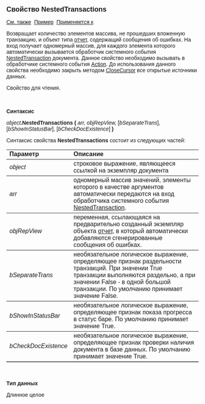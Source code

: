 <html>
<head>
<title>Документ\NestedTransactions</title>
</head>

<body>

<p><font size="4" face="Arial"><strong>Свойство NestedTransactions</strong></font></p>

<p><font face="Arial"><a href="../../ScriptProcs/NestedTransaction.html">
См. также</a>&nbsp; <u>Пример</u>&nbsp; <a href="../Asdoc.html">Применяется к</a></font></p>

<p class="label"><font face="Arial">Возвращает количество элементов 
массива, не прошедших вложенную транзакцию, и объект типа <a href="../AsRepViewer.html">
отчет</a>, содержащий сообщения об ошибках. На вход получает одномерный массив, 
для каждого элемента которого автоматически вызывается обработчик системного 
события <a href="../../ScriptProcs/NestedTransaction.html">NestedTransaction</a>
документа. Данное свойство необходимо вызывать в обработчике системного события <a
href="../../ScriptProcs/Action.html">Action</a>. До использования данного 
свойства необходимо закрыть методом <a
href="../ASDATA/CloseCursor.html">CloseCursor</a> все открытые источники данных.</font></p>

<p class="label"><font face="Arial">Свойство для чтения. </font></p>

<p class="label">&nbsp;</p>

<p class="label"><font face="Arial"><b>Синтаксис</b></font></p>

<p><font face="Arial"><em>object</em><strong>.NestedTransactions (</strong><em>
arr, objRepView, </em>[<em>bSeparateTrans</em>], </em>[<em>bShowInStatusBar</em>], </em>[<em>bCheckDocExistence</em>]<strong> )</strong></font></p>

<p><font face="Arial">Синтаксис свойства <strong>NestedTransactions</strong>
состоит из следующих частей:</font></p>

<table border="1" cellPadding="5" cols="2" frame="below" rules="rows">
<TBODY>
  <tr vAlign="top">
    <td class="label" width="29%"><font face="Arial"><b>Параметр</b></font></td>
    <td class="label" width="71%"><font face="Arial"><strong>Описание</strong></font></td>
  </tr>
  <tr>
    <td width="29%"><font face="Arial"><em>object</em></font></td>
    <td width="71%"><font face="Arial">строковое выражение, являющееся 
	ссылкой на экземпляр документа</font></td>
  </tr>
</TBODY>
  <tr>
    <td width="29%"><font face="Arial"><em>arr</em></font></td>
    <td width="71%"><font face="Arial">одномерный массив значений, 
	элементы которого в качестве аргументов автоматически передаются на вход 
	обработчика системного события <a
    href="../../ScriptProcs/NestedTransaction.html">NestedTransaction</a>.</font></td>
  </tr>
  <tr>
    <td width="29%"><font face="Arial"><em>objRepView</em></font></td>
    <td width="71%"><font face="Arial">переменная, ссылающаяся на 
	предварительно созданный экземпляр объекта <a
    href="../AsRepViewer.html">отчет</a>, в который автоматически добавляются 
	сгенерированные сообщения об ошибках.</font></td>
  </tr>
  <tr>
    <td width="29%"><font face="Arial"><em>bSeparateTrans</em><strong>
    </strong></font></td>
    <td width="71%"><font face="Arial">необязательное логическое 
	выражение, определяющее признак раздельности транзакций. При значении True 
	транзакции выполняются раздельно, а при значении False - в одной большой 
	транзакции. По умолчанию принимает значение False.</font></td>
  </tr>
    <tr>
    <td width="29%"><font face="Arial"><em>bShowInStatusBar</em><strong>
    </strong></font></td>
    <td width="71%"><font face="Arial">необязательное логическое 
	выражение, определяющее признак показа прогресса в статус баре. По умолчанию принимает значение 
        True.</font></td>
    </tr>
    <tr>
    <td width="29%"><font face="Arial"><em>bCheckDocExistence</em><strong>
    </strong></font></td>
    <td width="71%"><font face="Arial">необязательное логическое 
	выражение, определяющее признак проверки наличия документа в базе данных. По умолчанию принимает значение 
        True.</font></td>
    </tr>
</table>

<p class="label">&nbsp;</p>

<p class="label"><font face="Arial"><b>Тип данных</b></font></p>

<p class="label"><font face="Arial">Длинное целое</font></p>
</body>
</html>
